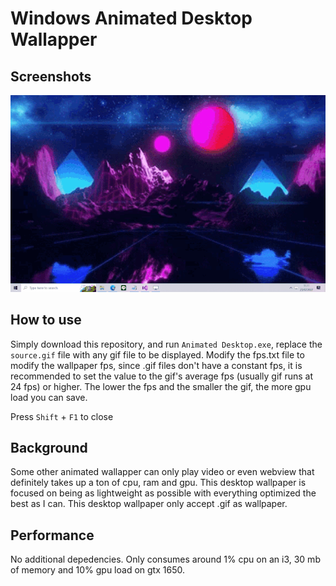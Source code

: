 # Windows Animated Desktop Wallapper

## Screenshots
![Alt Text](https://github.com/NRicode/Windows-Animated-Desktop-Wallpaper/blob/main/demo/demo.gif)

## How to use
Simply download this repository, and run `Animated Desktop.exe`, replace the `source.gif` file with any gif file to be displayed. Modify the fps.txt file to modify the wallpaper fps, since .gif files don't have a constant fps, it is recommended to set the value to the gif's average fps (usually gif runs at 24 fps) or higher. The lower the fps and the smaller the gif, the more gpu load you can save.

Press `Shift` + `F1` to close

## Background
Some other animated wallapper can only play video or even webview that definitely takes up a ton of cpu, ram and gpu. This desktop wallpaper is focused on being as lightweight as possible with everything optimized the best as I can. This desktop wallpaper only accept .gif as wallpaper.

## Performance
No additional depedencies. Only consumes around 1% cpu on an i3, 30 mb of memory and 10% gpu load on gtx 1650.
